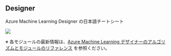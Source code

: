## Designer

Azure Machine Learning Designer の日本語チートシート

<image src="../images/MachineLearningCheatSheet_JPN.svg">


※ 各モジュールの最新情報は、[Azure Machine Learning デザイナーのアルゴリズムとモジュールのリファレンス](https://docs.microsoft.com/ja-JP/azure/machine-learning/algorithm-module-reference/module-reference) を参照ください。
